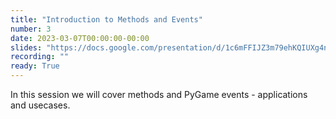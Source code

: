 ```yaml
---
title: "Introduction to Methods and Events"
number: 3
date: 2023-03-07T00:00:00-00:00
slides: "https://docs.google.com/presentation/d/1c6mFFIJZ3m79ehKQIUXg4nLxlWdXXCJcKs9HPjM2kT8/edit?usp=sharing"
recording: ""
ready: True
---
```


In this session we will cover methods and PyGame events - applications and usecases.
